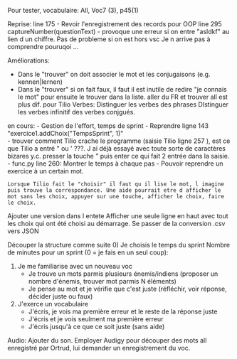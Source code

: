 Pour tester, vocabulaire: All, Voc7 (3), p45(1)

Reprise: line 175 - Revoir l'enregistrement des records pour OOP
line 295 captureNumber(questionText) - provoque une erreur si on entre "asldkf" au lien d un chiffre. Pas de probleme si on est hors vsc Je n arrive pas à comprendre pouruqoi ...
  
Améliorations:
- Dans le "trouver" on doit associer le mot et les conjugaisons (e.g. kennen|lernen)
- Dans le "trouver" si on fait faux, il faut il est inutile de redire "je connais le mot" pour ensuite le trouver dans la liste.
aller du FR et trouver all est plus dif. pour Tilio
    Verbes:
        Distinguer les verbes des phrases
        DIstinguer les verbes infinitif des verbes conjgués.

 
en cours:
    - Gestion de l'effort, temps de sprint - Reprendre ligne 143 "exercice1.addChoix("TempsSprint", 1)"  
    - trouver comment Tilio crache le programme (saisie Tilio ligne 257 ), est ce que Tilio a entré " ou ' ???. J ai déjà essayé avec toute sorte de caractères bizares y.c. presser la touche " puis enter ce qui fait 2 entrée dans la saisie.
    - func.py line 260: Montrer le temps à chaque pas
    - Pouvoir reprendre un exercice à un certain mot. 

    Lorsque Tilio fait le "choisir" il faut qu il lise le mot, l imagine puis trouve la correspondance. Une aide pourrait etre d afficher le mot sans les choix, appuyer sur une touche, afficher le choix, faire le choix. 

Ajouter une version dans l entete
Afficher une seule ligne en haut avec tout les choix qui ont été choisi au démarrage.
Se passer de la conversion .csv vers JSON

Découper la structure comme suite
0) Je choisis le temps du sprint
    Nombre de minutes pour un sprint (0 = je fais en un seul coup): 
1) Je me familiarise avec un nouveau voc
    - Je trouve un mots parmis plusieurs énemis/indiens (proposer un nombre d'énemis, trouver mot parmis N éléments)
    - Je pense au mot et je vérifie que c'est juste (réfléchir, voir réponse, décider juste ou faux)
2) J'exerce un vocabulaire
    - J'écris, je vois ma première erreur et le reste de la réponse juste
    - J'écris et je vois seulment ma première erreur
    - J'écris jusqu'à ce que ce soit juste (sans aide) 

Audio:
Ajouter du son. Employer Audigy pour découper des mots all enregistré par Ortrud,  lui demander un enregistrement du voc.
